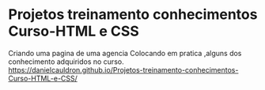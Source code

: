 # Projetos treinamento conhecimentos Curso-HTML e CSS
Criando uma pagina de uma agencia
Colocando em pratica ,alguns dos conhecimento adquiridos no curso.
 https://danielcauldron.github.io/Projetos-treinamento-conhecimentos-Curso-HTML-e-CSS/
